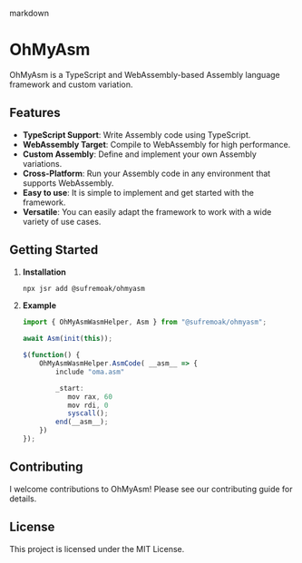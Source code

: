 markdown
# OhMyAsm

OhMyAsm is a TypeScript and WebAssembly-based Assembly language framework and custom variation.

## Features

-   **TypeScript Support**: Write Assembly code using TypeScript.
-   **WebAssembly Target**: Compile to WebAssembly for high performance.
-   **Custom Assembly**: Define and implement your own Assembly variations.
-   **Cross-Platform**: Run your Assembly code in any environment that supports WebAssembly.
- **Easy to use**: It is simple to implement and get started with the framework.
- **Versatile**: You can easily adapt the framework to work with a wide variety of use cases.

## Getting Started

1.  **Installation**
    
    ```bash
    npx jsr add @sufremoak/ohmyasm 
    ```
    
2. **Example**
    
    ```typescript
    import { OhMyAsmWasmHelper, Asm } from "@sufremoak/ohmyasm";

    await Asm(init(this));

    $(function() {
        OhMyAsmWasmHelper.AsmCode( __asm__ => {
            include "oma.asm"

            _start:
               mov rax, 60
               mov rdi, 0
               syscall();
            end(__asm__);
        })
    });
    ```

## Contributing

I welcome contributions to OhMyAsm! Please see our contributing guide for details.

## License

This project is licensed under the MIT License.
